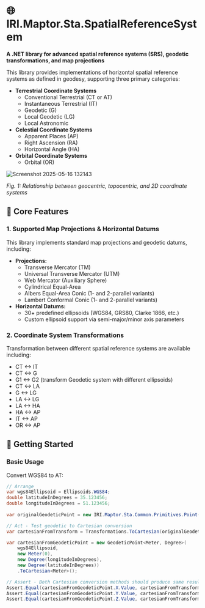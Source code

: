 # 🌐 IRI.Maptor.Sta.SpatialReferenceSystem

**A .NET library for advanced spatial reference systems (SRS), geodetic transformations, and map projections**

This library provides implementations of horizontal spatial reference systems as defined in geodesy, supporting three primary categories:

- **Terrestrial Coordinate Systems**
  - Conventional Terrestrial (CT or AT)
  - Instantaneous Terrestrial (IT)
  - Geodetic (G)
  - Local Geodetic (LG)
  - Local Astronomic
- **Celestial Coordinate Systems**
  - Apparent Places (AP)
  - Right Ascension (RA)
  - Horizontal Angle (HA)
- **Orbital Coordinate Systems**
  - Orbital (OR)
    
![Screenshot 2025-05-16 132143](https://github.com/user-attachments/assets/c6666d03-2f31-4247-9d6b-43d88838e04c)

*Fig. 1: Relationship between geocentric, topocentric, and 2D coordinate systems*

## 📌 Core Features

### 1. Supported Map Projections & Horizontal Datums
This library implements standard map projections and geodetic datums, including:
- **Projections:**
  - Transverse Mercator (TM)
  - Universal Transverse Mercator (UTM)
  - Web Mercator (Auxiliary Sphere)
  - Cylindrical Equal-Area
  - Albers Equal-Area Conic (1- and 2-parallel variants)
  - Lambert Conformal Conic (1- and 2-parallel variants)
- **Horizontal Datums:**
  - 30+ predefined ellipsoids (WGS84, GRS80, Clarke 1866, etc.)
  - Custom ellipsoid support via semi-major/minor axis parameters

### 2. Coordinate System Transformations
Transformation between different spatial reference systems are available including:
- CT <-> IT
- CT <-> G
- G1 <-> G2 (transform Geodetic system with different ellipsoids)
- CT <-> LA
- G <-> LG
- LA <-> LG
- LA <-> HA
- HA <-> AP
- IT <-> AP
- OR <-> AP

## 🚀 Getting Started

### Basic Usage

Convert WGS84 to AT:

``` C#
// Arrange
var wgs84Ellipsoid = Ellipsoids.WGS84;
double latitudeInDegrees = 35.123456;
double longitudeInDegrees = 51.123456;
    
var originalGeodeticPoint = new IRI.Maptor.Sta.Common.Primitives.Point(longitudeInDegrees, latitudeInDegrees);

// Act - Test geodetic to Cartesian conversion
var cartesianFromTransform = Transformations.ToCartesian(originalGeodeticPoint, wgs84Ellipsoid);

var cartesianFromGeodeticPoint = new GeodeticPoint<Meter, Degree>(
    wgs84Ellipsoid, 
    new Meter(0),
    new Degree(longitudeInDegrees),
    new Degree(latitudeInDegrees))
    .ToCartesian<Meter>();

// Assert - Both Cartesian conversion methods should produce same result
Assert.Equal(cartesianFromGeodeticPoint.X.Value, cartesianFromTransform.X, 9);
Assert.Equal(cartesianFromGeodeticPoint.Y.Value, cartesianFromTransform.Y, 9);
Assert.Equal(cartesianFromGeodeticPoint.Z.Value, cartesianFromTransform.Z, 9);
```

